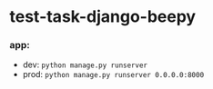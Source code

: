 # test-task-django-beepy

### app: 
- dev: `python manage.py runserver`
- prod: `python manage.py runserver 0.0.0.0:8000`
